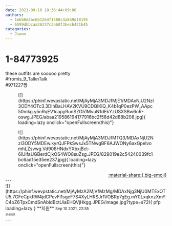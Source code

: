 ```yaml
---
date: 2021-09-10 18:36:44+09:00
authors:
  - 1ebb8e4bc6b1264f1588c4a849d18195
  - 6599dbbcaa26237c2ab0f3becb421b45
categories:
  - Jiwon
---
```


# 1-84773925

<div class="post-container" markdown="1">
<div class="content-container md-sidebar__scrollwrap" markdown="1">

these outfits are sooooo pretty<br>\#fromis_9_TalknTalk<br>\#971227짱
<figure markdown="1">
![](https://phinf.wevpstatic.net/MjAyMjA3MDJfMjE1/MDAxNjU2NzI3ODY4OTc3.3DIhBaLHAV2KVU9CDQlKIQ_K4b1qP0ezPW_AApc50mkg.y5nRqEV1capyRunSZG51MvuN1dEkYzUSXSBw6nR-oswg.JPEG/abaa219586194177916bc2f58d42d88b208.jpg){ loading=lazy onclick="openFullscreen(this)"}
</figure>

<figure markdown="1">
![](https://phinf.wevpstatic.net/MjAyMjA3MDJfMTQ3/MDAxNjU2NzI3ODY5MDEw.kyrQJFPkSwsJx5TNwgBF6AJWONy6axGpelvomhLZsvwg.Vd908HNdxYXbxjBct-6lUifaUGBerdCjkOS4WO8suZsg.JPEG/829019e2c54240039fc1bc6ad15e35ee237.jpg){ loading=lazy onclick="openFullscreen(this)"}
</figure>


</div>
</div>

<div style="text-align: right;" markdown="1">
<a href="https://weverse.io/fromis9/fanpost/1-84773925" style="text-align: right;">:material-share:{.big-emoji}</a>
</div>
---

<div class="comments-container md-sidebar__scrollwrap" markdown="1">
<div class="comment" markdown="1">
<div class='id-container' markdown="1">
![](https://phinf.wevpstatic.net/MjAyMzA2MjVfMzMg/MDAxNjg3NjU0MTExOTU5.7GFeCpkRW4jdCPevFi1sgeF7S4XyLHRSJr1VOBRp7gEg.mY0LxqknzXmYC4oZ6TpxCmdSnAbldBctUiaEHQVjHkgg.JPEG/image.jpg?type=s72){ pfp loading=lazy }
**<span class="artist">지원</span>** <small>Sep 10 2021, 22:55</small><br>
</div>
<div class='comment-body' markdown="1">
🔥🔥🔥
</div>
</div>
</div>
---
